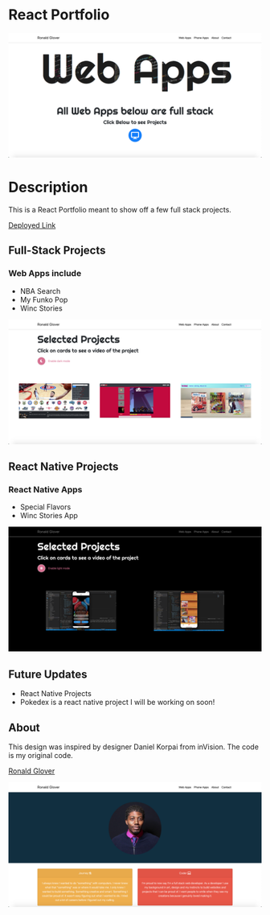 # React Portfolio

![Picture of Homepage](/public/images/WebAppTest.png)

# Description

This is a React Portfolio meant to show off a few full stack projects.

[Deployed Link](https://www.ronaldglover.com)

## Full-Stack Projects

### Web Apps include
 * NBA Search
 * My Funko Pop
 * Winc Stories

![Image portfolio items](/public/images/PortPageTest.png)

## React Native Projects

### React Native Apps
 * Special Flavors
 * Winc Stories App

![Image portfolio items](/public/images/DarkModeTest.png)

## Future Updates

* React Native Projects
 * Pokedex is a react native project I will be working on soon!

## About

This design was inspired by designer Daniel Korpai from inVision.  The code is my original code.

[Ronald Glover](https://github.com/ron881212)  

![Image portfolio items](/public/images/AboutMeTest.png)
